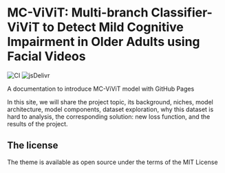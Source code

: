 # MC-ViViT: Multi-branch Classifier-ViViT to Detect Mild Cognitive Impairment in Older Adults using Facial Videos

![CI](https://github.com/rundocs/jekyll-rtd-theme/workflows/CI/badge.svg?branch=develop)
![jsDelivr](https://data.jsdelivr.com/v1/package/gh/rundocs/jekyll-rtd-theme/badge)

A documentation to introduce MC-ViViT model with GitHub Pages

In this site, we will share the project topic, its background, niches, model architecture, model components, dataset 
exploration, why this dataset is hard to analysis, the corresponding solution: new loss function, and the results of the 
project.

## The license

The theme is available as open source under the terms of the MIT License
